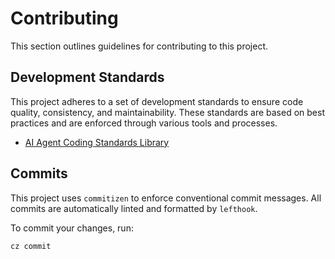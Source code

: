 # Contributing

This section outlines guidelines for contributing to this project.

## Development Standards

This project adheres to a set of development standards to ensure code quality, consistency, and maintainability. These standards are based on best practices and are enforced through various tools and processes.

- [AI Agent Coding Standards Library](../docs/memory-bank/standards/README.md)


## Commits

This project uses `commitizen` to enforce conventional commit messages. All commits are automatically linted and formatted by `lefthook`.

To commit your changes, run:
```
cz commit
```
